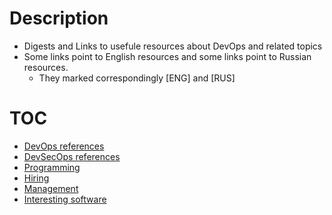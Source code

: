 # Description

* Digests and Links to usefule resources about DevOps and related topics
* Some links point to English resources and some links point to Russian resources.
  * They marked correspondingly [ENG] and [RUS] 

# TOC

* [DevOps references](devops.md)
* [DevSecOps references](devsecops.md)
* [Programming](programming.md)
* [Hiring](hiring.md)
* [Management](management.md)
* [Interesting software](software.md)

